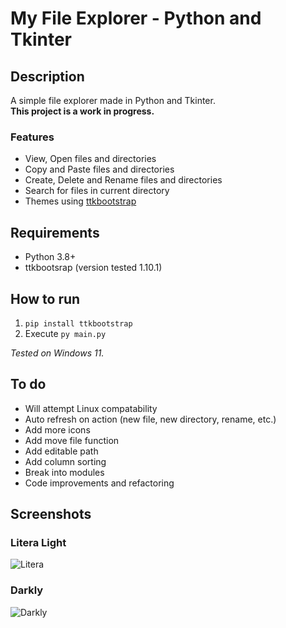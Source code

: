 # My File Explorer - Python and Tkinter

## Description

A simple file explorer made in Python and Tkinter.  
**This project is a work in progress.**

### Features

- View, Open files and directories
- Copy and Paste files and directories
- Create, Delete and Rename files and directories
- Search for files in current directory
- Themes using [ttkbootstrap](https://github.com/israel-dryer/ttkbootstrap)

## Requirements

- Python 3.8+
- ttkbootsrap (version tested 1.10.1)

## How to run

1. ```pip install ttkbootstrap```
2. Execute ```py main.py```

*Tested on Windows 11.*

## To do

- Will attempt Linux compatability
- Auto refresh on action (new file, new directory, rename, etc.)
- Add more icons
- Add move file function
- Add editable path
- Add column sorting
- Break into modules
- Code improvements and refactoring

## Screenshots

### Litera Light

![Litera](https://github.com/ChrisTs8920/py-file-explorer/blob/main/screenshots/Screenshot_1.jpg?raw=True)

### Darkly

![Darkly](https://github.com/ChrisTs8920/py-file-explorer/blob/main/screenshots/Screenshot_2.jpg?raw=True)
